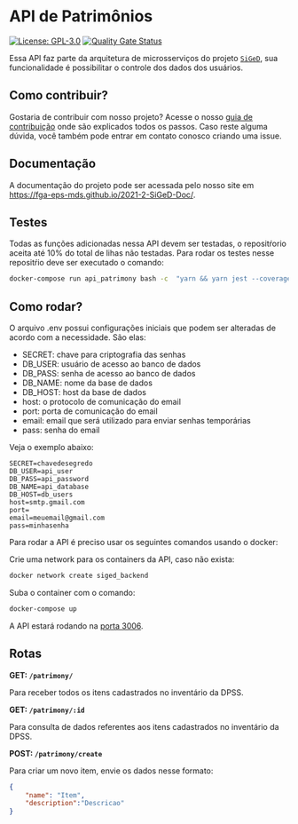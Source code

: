 # API de Patrimônios 
[![License: GPL-3.0](https://img.shields.io/badge/License-GPL3-blue.svg)](https://opensource.org/licenses/gpl-3.0.html)
[![Quality Gate Status](https://sonarcloud.io/api/project_badges/measure?project=fga-eps-mds_2021-2-SiGeD-Users&metric=alert_status)](https://sonarcloud.io/summary/new_code?id=fga-eps-mds_2021-2-SiGeD-Users)

Essa API faz parte da arquitetura de microsserviços do projeto [`SiGeD`](https://github.com/fga-eps-mds/2021-2-SiGeD-Doc), sua funcionalidade é possibilitar o controle dos dados dos usuários. 

## Como contribuir?

Gostaria de contribuir com nosso projeto? Acesse o nosso [guia de contribuição](https://fga-eps-mds.github.io/2021-2-SiGeD-Doc/contribuicao/) onde são explicados todos os passos.
Caso reste alguma dúvida, você também pode entrar em contato conosco criando uma issue.

## Documentação

A documentação do projeto pode ser acessada pelo nosso site em https://fga-eps-mds.github.io/2021-2-SiGeD-Doc/.

## Testes

Todas as funções adicionadas nessa API devem ser testadas, o repositŕorio aceita até 10% do total de lihas não testadas. Para rodar os testes nesse repositŕio deve ser executado o comando:

```bash
docker-compose run api_patrimony bash -c  "yarn && yarn jest --coverage --forceExit"
```

## Como rodar?

O arquivo .env possui configurações iniciais que podem ser alteradas de acordo com a necessidade. São elas:
 - SECRET: chave para criptografia das senhas
 - DB_USER: usuário de acesso ao banco de dados
 - DB_PASS: senha de acesso ao banco de dados
 - DB_NAME: nome da base de dados
 - DB_HOST: host da base de dados
 - host: o protocolo de comunicação do email
 - port: porta de comunicação do email
 - email: email que será utilizado para enviar senhas temporárias
 - pass: senha do email

Veja o exemplo abaixo:

```
SECRET=chavedesegredo
DB_USER=api_user
DB_PASS=api_password
DB_NAME=api_database
DB_HOST=db_users
host=smtp.gmail.com
port=
email=meuemail@gmail.com
pass=minhasenha
```

Para rodar a API é preciso usar os seguintes comandos usando o docker:

Crie uma network para os containers da API, caso não exista:

```bash
docker network create siged_backend
```

Suba o container com o comando:

```bash
docker-compose up
```
A API estará rodando na [porta 3006](http://localhost:3006).

## Rotas

**GET: `/patrimony/`**

Para receber todos os itens cadastrados no inventário da DPSS.

    
**GET: `/patrimony/:id`**
    
Para consulta de dados referentes aos itens cadastrados no inventário da DPSS.

**POST: `/patrimony/create`**

Para criar um novo item, envie os dados nesse formato:

```json
{
    "name": "Item",
    "description":"Descricao"
}
```

